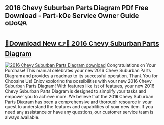 ## 2016 Chevy Suburban Parts Diagram PDf Free Download - Part-kOe Service Owner Guide oDoQA

# <h2><a href="http://dfsu9bz.blite.top/?on=2016+Chevy+Suburban+Parts+Diagram">🔗Download New 👉🔴 2016 Chevy Suburban Parts Diagram</a></h2>

[![2016 Chevy Suburban Parts Diagram download](https://i.imgur.com/lujVjoI.png)](http://dfsu9bz.blite.top/?on=2016+Chevy+Suburban+Parts+Diagram)
Congratulations on Your Purchase! This manual celebrates your new 2016 Chevy Suburban Parts Diagram and provides a roadmap to its successful operation. Thank You for Choosing Us! Enjoy exploring the possibilities with your new 2016 Chevy Suburban Parts Diagram! With features like list of features, your new 2016 Chevy Suburban Parts Diagram is designed to simplify your tasks and empower you to achieve more. We believe that the 2016 Chevy Suburban Parts Diagram has been a comprehensive and thorough resource in your quest to understand the features and capabilities of your new item. If you need any assistance or have any questions, our customer service team is always available.
